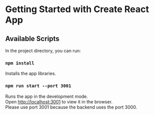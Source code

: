 # Getting Started with Create React App

## Available Scripts

In the project directory, you can run:

### `npm install`

Installs the app libraries.

### `npm run start --port 3001`

Runs the app in the development mode.\
Open [http://localhost:3001](http://localhost:3001) to view it in the browser.\
Please use port 3001 because the backend uses the port 3000.

